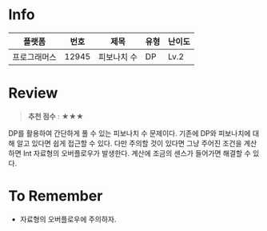 # Info
|플랫폼|번호|제목|유형|난이도|
|----|----|----|----|----|
|프로그래머스|12945|피보나치 수|DP|Lv.2|

# Review
> **추천 점수** : ★★★

DP를 활용하여 간단하게 풀 수 있는 피보나치 수 문제이다. 기존에 DP와 피보나치에 대해 알고 있다면 쉽게 접근할 수 있다. 다만 주의할 것이 있다면 그냥 주어진 조건을 계산하면 Int 자료형의 오버플로우가 발생한다. 계산에 조금의 센스가 들어가면 해결할 수 있다.

# To Remember
- 자료형의 오버플로우에 주의하자.
